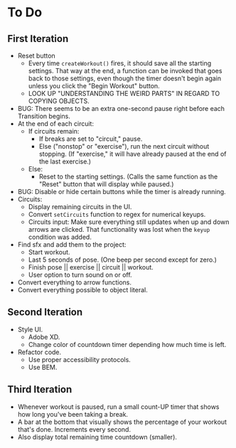 # To Do


## First Iteration

- Reset button
  - Every time `createWorkout()` fires, it should save all the starting settings. That way at the end, a function can be invoked that goes back to those settings, even though the timer doesn't begin again unless you click the "Begin Workout" button.
  - LOOK UP "UNDERSTANDING THE WEIRD PARTS" IN REGARD TO COPYING OBJECTS.
- BUG: There seems to be an extra one-second pause right before each Transition begins.
- At the end of each circuit:
  - If circuits remain:
    - If breaks are set to "circuit," pause.
    - Else ("nonstop" or "exercise"), run the next circuit without stopping. (If "exercise," it will have already paused at the end of the last exercise.)
  - Else:
    - Reset to the starting settings. (Calls the same function as the "Reset" button that will display while paused.)
- BUG: Disable or hide certain buttons while the timer is already running.
- Circuits:
  - Display remaining circuits in the UI.
  - Convert `setCircuits` function to regex for numerical keyups.
  - Circuits input: Make sure everything still updates when up and down arrows are clicked. That functionality was lost when the `keyup` condition was added.
- Find sfx and add them to the project:
  - Start workout.
  - Last 5 seconds of pose. (One beep per second except for zero.)
  - Finish pose || exercise || circuit || workout.
  - User option to turn sound on or off.
- Convert everything to arrow functions.
- Convert everything possible to object literal.


## Second Iteration

- Style UI.
  - Adobe XD.
  - Change color of countdown timer depending how much time is left.
- Refactor code.
  - Use proper accessibility protocols.
  - Use BEM.


## Third Iteration

- Whenever workout is paused, run a small count-UP timer that shows how long you've been taking a break.
- A bar at the bottom that visually shows the percentage of your workout that's done. Increments every second.
- Also display total remaining time countdown (smaller).